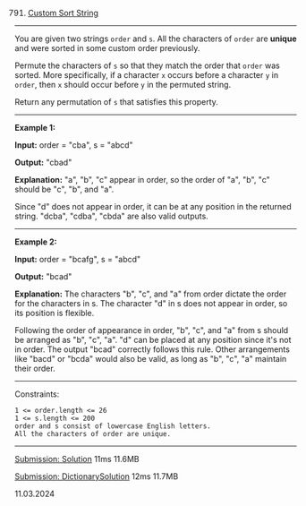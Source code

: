 791. [Custom Sort String](https://leetcode.com/problems/custom-sort-string/)
***
You are given two strings `order` and `s`. All the characters of `order` are **unique** and were sorted in some custom order previously.

Permute the characters of `s` so that they match the order that `order` was sorted. More specifically, if a character `x` occurs before a character `y` in `order`, then `x` should occur before `y` in the permuted string.

Return any permutation of `s` that satisfies this property.

 
***

**Example 1:**

**Input:**  order = "cba", s = "abcd" 

**Output:**  "cbad" 

**Explanation:** "a", "b", "c" appear in order, so the order of "a", "b", "c" should be "c", "b", and "a".

Since "d" does not appear in order, it can be at any position in the returned string. "dcba", "cdba", "cbda" are also valid outputs.

***

**Example 2:**

**Input:**  order = "bcafg", s = "abcd" 

**Output:**  "bcad" 

**Explanation:** The characters "b", "c", and "a" from order dictate the order for the characters in s. The character "d" in s does not appear in order, so its position is flexible.

Following the order of appearance in order, "b", "c", and "a" from s should be arranged as "b", "c", "a". "d" can be placed at any position since it's not in order. The output "bcad" correctly follows this rule. Other arrangements like "bacd" or "bcda" would also be valid, as long as "b", "c", "a" maintain their order.

 ***

Constraints:
    
    1 <= order.length <= 26
    1 <= s.length <= 200
    order and s consist of lowercase English letters.
    All the characters of order are unique.

***
[Submission: Solution](https://leetcode.com/problems/custom-sort-string/submissions/1200399260) 11ms 11.6MB

[Submission: DictionarySolution](https://leetcode.com/problems/custom-sort-string/submissions/1200401629) 12ms 11.7MB

11.03.2024